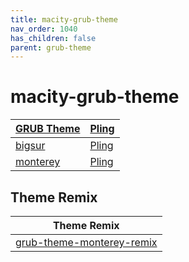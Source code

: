 ```yaml
---
title: macity-grub-theme
nav_order: 1040
has_children: false
parent: grub-theme
---
```



# macity-grub-theme

| [GRUB Theme](https://samwhelp.github.io/note-about-theme/read/boot-theme/grub-theme.html) | [Pling](https://www.pling.com/browse?cat=109) |
| --- | --- |
| [bigsur](https://github.com/Teraskull/bigsur-grub2-theme) | [Pling](https://www.pling.com/p/1443844) |
| [monterey](https://github.com/sandesh236/monterey-grub-theme) | [Pling](https://www.pling.com/p/1577873) |


## Theme Remix

| Theme Remix |
| --- |
| [grub-theme-monterey-remix](https://github.com/samwhelp/grub-theme-remix/tree/grub-theme-monterey-remix) |

